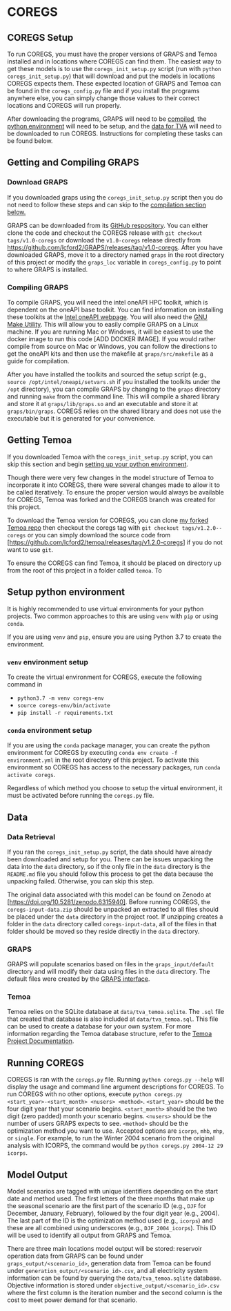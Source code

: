 # COREGS

## COREGS Setup

To run COREGS, you must have the proper versions of GRAPS and Temoa installed and in locations where COREGS can find them.
The easiest way to get these models is to use the `coregs_init_setup.py` script (run with `python coregs_init_setup.py`) that will 
download and put the models in locations COREGS expects them.
These expected location of GRAPS and Temoa can be found in the `coregs_config.py` file and if you install the programs anywhere else,
you can simply change those values to their correct locations and COREGS will run properly. 

After downloading the programs, GRAPS will need to be [compiled](#compiling-graps), the [python environment](#setup-python-environment) will need to be setup, and the [data for TVA](#data-retrieval) will need to be downloaded to run COREGS.
Instructions for completing these tasks can be found below.

## Getting and Compiling GRAPS

### Download GRAPS

If you downloaded graps using the `coregs_init_setup.py` script then you do not need to follow these steps and can skip to the [compilation section below.](#compiling-graps)

GRAPS can be downloaded from its [GitHub respository](https://github.com/lcford2/GRAPS/tree/v1.0-coregs).
You can either clone the code and checkout the COREGS release with `git checkout tags/v1.0-coregs` or download the `v1.0-coregs` release directly from https://github.com/lcford2/GRAPS/releases/tag/v1.0-coregs.
After you have downloaded GRAPS, move it to a directory named `graps` in the root directory of this project or modify the `graps_loc` variable in `coregs_config.py` to point to where GRAPS is installed.

### Compiling GRAPS

To compile GRAPS, you will need the intel oneAPI HPC toolkit, which is dependent on the oneAPI base toolkit. 
You can find information on installing these toolkits at the [Intel oneAPI webpage](https://www.intel.com/content/www/us/en/developer/tools/oneapi/toolkits.html#gs.pvef6v). 
You will also need the [GNU Make Utility](https://www.gnu.org/software/make/).
This will allow you to easily compile GRAPS on a Linux machine. 
If you are running Mac or Windows, it will be easiest to use the docker image to run this code [ADD DOCKER IMAGE].
If you would rather compile from source on Mac or Windows, you can follow the directions to get the oneAPI kits and then use the makefile at `graps/src/makefile` as a guide for compilation. 

After you have installed the toolkits and sourced the setup script (e.g., `source /opt/intel/oneapi/setvars.sh` if you installed the toolkits under the `/opt` directory), you can compile GRAPS by changing to the `graps` directory and running `make` from the command line. 
This will compile a shared library and store it at `graps/lib/graps.so` and an executable and store it at `graps/bin/graps`. 
COREGS relies on the shared library and does not use the executable but it is generated for your convenience.

## Getting Temoa

If you downloaded Temoa with the `coregs_init_setup.py` script, you can skip this section and begin [setting up your python environment](#setup-python-environment).

Though there were very few changes in the model structure of Temoa to incorporate it into COREGS, there were several changes made to allow it to be called iteratively.
To ensure the proper version would always be available for COREGS, Temoa was forked and the COREGS branch was created for this project.

To download the Temoa version for COREGS, you can clone [my forked Temoa repo](https://github.com/lcford2/temoa) then checkout the coregs tag with `git checkout tags/v1.2.0--coregs` or you can simply download the source code from [https://github.com/lcford2/temoa/releases/tag/v1.2.0-coregs] if you do not want to use `git`. 

To ensure the COREGS can find Temoa, it should be placed on directory up from the root of this project in a folder called `temoa`. 
To 

## Setup python environment

It is highly recommended to use virtual environments for your python projects.
Two common approaches to this are using `venv` with `pip` or using `conda`.

If you are using `venv` and `pip`, ensure you are using Python 3.7 to create the environment.

### `venv` environment setup

To create the virtual environment for COREGS, execute the following command in
- `python3.7 -m venv coregs-env`
- `source coregs-env/bin/activate`
- `pip install -r requirements.txt`

### `conda` environment setup

If you are using the `conda` package manager, you can create the python environment for COREGS by executing `conda env create -f environment.yml` in the root directory of this project. 
To activate this environment so COREGS has access to the necessary packages, run `conda activate coregs`.

Regardless of which method you choose to setup the virtual environment, it must be activated before running the `coregs.py` file.

## Data

### Data Retrieval

If you ran the `coregs_init_setup.py` script, the data should have already been downloaded and setup for you.
There can be issues unpacking the data into the `data` directory, so if the only file in the `data` directory is the `README.md` file
you should follow this process to get the data because the unpacking failed. 
Otherwise, you can skip this step.

The original data associated with this model can be found on Zenodo at [https://doi.org/10.5281/zenodo.6315940].
Before running COREGS, the `coregs-input-data.zip` should be unpacked an extracted to all files should be placed under the `data` directory in the project root.
If unzipping creates a folder in the `data` directory called `coregs-input-data`, all of the files in that folder should be moved so they reside directly in the
`data` directory.

### GRAPS

GRAPS will populate scenarios based on files in the `graps_input/default` directory and will modify their data using files in the `data` directory. 
The default files were created by the [GRAPS interface](https://github.com/lcford2/graps_gui).

### Temoa

Temoa relies on the SQLite database at `data/tva_temoa.sqlite`. 
The `.sql` file that created that database is also included at `data/tva_temoa.sql`.
This file can be used to create a database for your own system.
For more information regarding the Temoa database structure, refer to the [Temoa Project Documentation](https://temoacloud.com/temoaproject/Documentation.html#database-construction).

## Running COREGS

COREGS is ran with the `coregs.py` file.
Running `python coregs.py --help` will display the usage and command line argument descriptions for COREGS.
To run COREGS with no other options, execute `python coregs.py <start_year>-<start_month> <nusers> <method>`.
`<start_year>` should be the four digit year that your scenario begins.
`<start_month>` should be the two digit (zero padded) month your scenario begins.
`<nusers>` should be the number of users GRAPS expects to see.
`<method>` should be the optimization method you want to use. Accepted options are `icorps`, `mhb`, `mhp`, or `single`. 
For example, to run the Winter 2004 scenario from the original analysis with ICORPS, the command would be `python coregs.py 2004-12 29 icorps`.

## Model Output

Model scenarios are tagged with unique identifiers depending on the start date and method used.
The first letters of the three months that make up the seasonal scenario are the first part of the scenario ID (e.g., `DJF` for December, January, February), followed by the four digit year (e.g., 2004). 
The last part of the ID is the optimization method used (e.g., `icorps`) and these are all combined using underscores (e.g., `DJF_2004_icorps`).
This ID will be used to identify all output from GRAPS and Temoa.

There are three main locations model output will be stored: reservoir operation data from GRAPS can be found under `graps_output/<scenario_id>`, generation data from Temoa can be found under `generation_output/<scenario_id>.csv`, and all electricity system information can be found by querying the `data/tva_temoa.sqlite` database.
Objective information is stored under `objective_output/<scenario_id>.csv` where the first column is the iteration number and the second column is the cost to meet power demand for that scenario.
